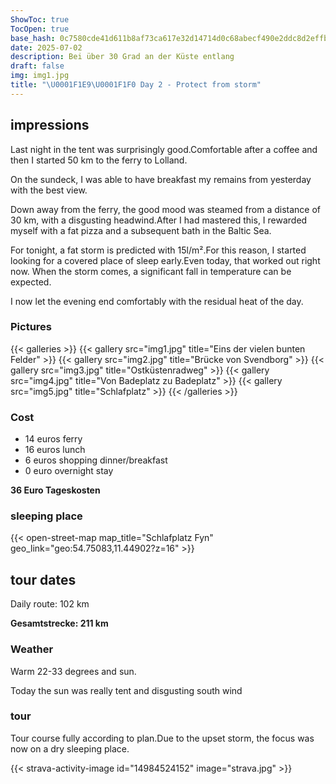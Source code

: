 ```yaml
---
ShowToc: true
TocOpen: true
base_hash: 0c7580cde41d611b8af73ca617e32d14714d0c68abecf490e2ddc8d2effb2439
date: 2025-07-02
description: Bei über 30 Grad an der Küste entlang
draft: false
img: img1.jpg
title: "\U0001F1E9\U0001F1F0 Day 2 - Protect from storm"
---
```


## impressions
Last night in the tent was surprisingly good.Comfortable after a coffee and then I started 50 km to the ferry to Lolland.

On the sundeck, I was able to have breakfast my remains from yesterday with the best view.

Down away from the ferry, the good mood was steamed from a distance of 30 km, with a disgusting headwind.After I had mastered this, I rewarded myself with a fat pizza and a subsequent bath in the Baltic Sea.

For tonight, a fat storm is predicted with 15l/m².For this reason, I started looking for a covered place of sleep early.Even today, that worked out right now.
When the storm comes, a significant fall in temperature can be expected.

I now let the evening end comfortably with the residual heat of the day.

### Pictures
{{< galleries >}}
{{< gallery src="img1.jpg" title="Eins der vielen bunten Felder" >}}
{{< gallery src="img2.jpg" title="Brücke von Svendborg" >}}
{{< gallery src="img3.jpg" title="Ostküstenradweg" >}}
{{< gallery src="img4.jpg" title="Von Badeplatz zu Badeplatz" >}}
{{< gallery src="img5.jpg" title="Schlafplatz" >}}
{{< /galleries >}}

### Cost
- 14 euros ferry
- 16 euros lunch
- 6 euros shopping dinner/breakfast
- 0 euro overnight stay

**36 Euro Tageskosten**

### sleeping place
{{< open-street-map map_title="Schlafplatz Fyn" geo_link="geo:54.75083,11.44902?z=16" >}}

## tour dates
Daily route: 102 km

**Gesamtstrecke: 211 km**

### Weather
Warm 22-33 degrees and sun.

Today the sun was really tent and disgusting south wind

### tour
Tour course fully according to plan.Due to the upset storm, the focus was now on a dry sleeping place.

{{< strava-activity-image id="14984524152" image="strava.jpg" >}}